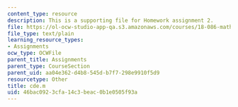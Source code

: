 ```yaml
---
content_type: resource
description: This is a supporting file for Homework assignment 2.
file: https://ol-ocw-studio-app-qa.s3.amazonaws.com/courses/18-086-mathematical-methods-for-engineers-ii-spring-2006/46bac0923cfa14c3beac0b1e0505f93a_cde.m
file_type: text/plain
learning_resource_types:
- Assignments
ocw_type: OCWFile
parent_title: Assignments
parent_type: CourseSection
parent_uid: aa04e362-d4b8-545d-b7f7-298e9910f5d9
resourcetype: Other
title: cde.m
uid: 46bac092-3cfa-14c3-beac-0b1e0505f93a
---
```


